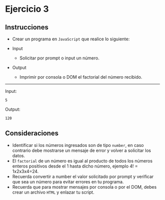 # Ejercicio 3

## Instrucciones

- Crear un programa en `JavaScript` que realice lo siguiente:

- Input
  - Solicitar por prompt o input un número.
  


- Output
  - Imprimir por consola o DOM el factorial del número recibido.
--- 

Input:
```
5
```
Output:
``` 
120
```

## Consideraciones


- Identificar si los números ingresados son de tipo `number`, en caso contrario debe mostrarse un mensaje de error y volver a solicitar los datos.
- El `factorial` de un número es igual al producto de todos los números enteros positivos desde el 1 hasta dicho número, ejemplo 4! = 1x2x3x4=24.
- Recuerda convertir a number el valor solicitado por prompt y verificar que sea un número para evitar errores en tu programa.
- Recuerda que para mostrar mensajes por consola o por el DOM, debes crear un archivo `HTML` y enlazar tu script.

